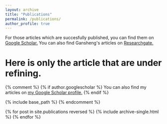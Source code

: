 ```yaml
---
layout: archive
title: "Publications"
permalink: /publications/
author_profile: true
---
```

For those articles which are succesfully published, you can find them on <u><a href="https://scholar.google.fr/">Google Scholar</a>.</u>
You can also find Gansheng's articles on <a href="https://www.researchgate.net/profile/Gansheng_Tan">Researchgate.</a><br>

Here is only  the article that are under refining.
===============================================


{% comment %}
{% if author.googlescholar %}
  You can also find my articles on <u><a href="{{author.googlescholar}}">my Google Scholar profile</a>.</u>
{% endif %}

{% include base_path %}
{% endcomment %}

{% for post in site.publications reversed %}
  {% include archive-single.html %}
{% endfor %}
